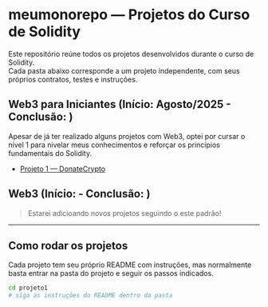 # meumonorepo — Projetos do Curso de Solidity

Este repositório reúne todos os projetos desenvolvidos durante o curso de Solidity.  
Cada pasta abaixo corresponde a um projeto independente, com seus próprios contratos, testes e instruções.

## Web3 para Iniciantes (Início: Agosto/2025 - Conclusão: )
Apesar de já ter realizado alguns projetos com Web3, optei por cursar o nível 1 para nivelar meus conhecimentos e reforçar os princípios fundamentais do Solidity.

- [Projeto 1 — DonateCrypto](./projeto1/README.md)

## Web3   (Início:  - Conclusão: )
> Estarei adicioando novos projetos seguindo o este padrão!

---

## Como rodar os projetos

Cada projeto tem seu próprio README com instruções, mas normalmente basta entrar na pasta do projeto e seguir os passos indicados.

```sh
cd projeto1
# siga as instruções do README dentro da pasta
```
